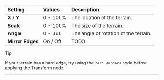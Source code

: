| Setting          | Values   | Description                           |
| :--------------- | :------- | :------------------------------------ |
| **X** / **Y**    | 0 - 100% | The location of the terrain.          |
| **Scale**        | 0 - 100% | The size of the terrain.              |
| **Angle**        | 0 - 360  | The angle of rotation of the terrain. |
| **Mirror Edges** | On / Off | TODO                                  |



> [!TIP]
> If your terrain has a hard edge, try using the `Zero Borders` node before applying the Transform node.
***

<!--examples-->
